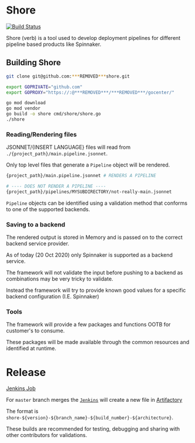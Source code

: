 # Shore

[![Build Status](https://master-11.***REMOVED***/job/***REMOVED***job/shore/job/master/badge/icon)](https://master-11.***REMOVED***/job/***REMOVED***job/shore/job/master/)

Shore (verb) is a tool used to develop deployment pipelines for different pipeline based products like Spinnaker.

## Building Shore

```bash
git clone git@github.com:***REMOVED***shore.git

export GOPRIVATE="github.com"
export GOPROXY="https://:@***REMOVED***/***REMOVED***/gocenter/"

go mod download
go mod vendor
go build -o shore cmd/shore/shore.go
./shore
```

### Reading/Rendering files

JSONNET/{INSERT LANGUAGE} files will read from `./{project_path}/main.pipeline.jsonnet`.

Only top level files that generate a `Pipeline` object will be rendered.

```bash
{project_path}/main.pipeline.jsonnet # RENDERS A PIPELINE

# ---- DOES NOT RENDER A PIPELINE ----
{project_path}/pipelines/MYSUBDIRECTORY/not-really-main.jsonnet
```

`Pipeline` objects can be identified using a validation method that conforms to one of the supported backends.

### Saving to a backend

The rendered output is stored in Memory and is passed on to the correct backend service provider.

As of today (20 Oct 2020) only Spinnaker is supported as a backend service.

The framework will not validate the input before pushing to a backend as combinations may be very tricky to validate.

Instead the framework will try to provide known good values for a specific backend configuration (I.E. Spinnaker)

### Tools

The framework will provide a few packages and functions OOTB for customer's to consume.

These packages will be made available through the common resources and identified at runtime.

# Release

[Jenkins Job](https://master-11.***REMOVED***/job/***REMOVED***job/shore/)

For `master` branch merges the [`Jenkins`]('./Jenkinsfile') will create a new file in [Artifactory](https://***REMOVED***.dev.adskengineer.net/***REMOVED***/webapp/#/artifacts/browse/tree/General/SHORE-dist)

The format is `shore-${version}-${branch_name}-${build_number}-${architecture}`.

These builds are recommended for testing, debugging and sharing with other contributors for validations.
